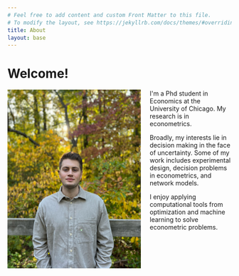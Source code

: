 ```yaml
---
# Feel free to add content and custom Front Matter to this file.
# To modify the layout, see https://jekyllrb.com/docs/themes/#overriding-theme-defaults
title: About
layout: base
---
```


# Welcome!

<img src="assets/images/fall.JPG" alt="headshot" width="300" style="float:left; padding-right:20px"/>

I'm a Phd student in Economics at the University of Chicago.
My research is in econometrics. 


Broadly, my interests lie in decision making in the face of uncertainty.
Some of my work includes
experimental design,
decision problems in econometrics, 
and network models.

I enjoy applying computational tools from optimization and machine learning to solve 
econometric problems.

